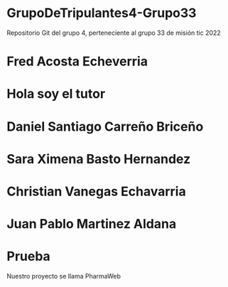  # GrupoDeTripulantes4-Grupo33
Repositorio Git del grupo 4, perteneciente al grupo 33 de misión tic 2022
# Fred Acosta Echeverria
# Hola soy el tutor
# Daniel Santiago Carreño Briceño
# Sara Ximena Basto Hernandez
# Christian Vanegas Echavarria
# Juan Pablo Martinez Aldana
# Prueba

Nuestro proyecto se llama PharmaWeb
